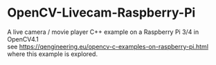 # OpenCV-Livecam-Raspberry-Pi
A live camera / movie player C++ example on a Raspberry Pi 3/4 in OpenCV4.1 <br/> 
see https://qengineering.eu/opencv-c-examples-on-raspberry-pi.html where this example is explored. 
